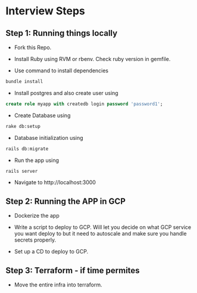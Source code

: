 # Interview Steps

## Step 1: Running things locally

* Fork this Repo. 

* Install Ruby using RVM or rbenv. Check ruby version in gemfile.

* Use command to install dependencies
```sh
bundle install
```

* Install postgres and also create user using 
```sql 
create role myapp with createdb login password 'password1';
```

* Create Database using 
```sh
rake db:setup
``` 

* Database initialization using 
```sh 
rails db:migrate
```

* Run the app using 
```sh
rails server
```

* Navigate to  http://localhost:3000



## Step 2: Running the APP in GCP

* Dockerize the app

* Write a script to deploy to GCP. Will let you decide on what GCP service you want deploy to but it need to autoscale and make sure you handle secrets properly. 

* Set up a CD to deploy to GCP. 

## Step 3: Terraform - if time permites
* Move the entire infra into terraform. 



